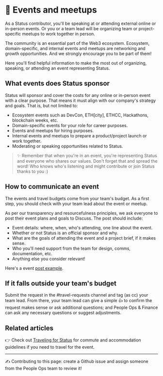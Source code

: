# 🎤 Events and meetups

As a Status contributor, you'll be speaking at or attending external online or in-person events. Or you or a team lead will be organizing team or project-specific meetups to work together in person. 

The community is an essential part of the Web3 ecosystem. Ecosystem, domain-specific, and internal events and meetups are networking and growth opportunities. And we strongly encourage you to be part of them!

Here you'll find helpful information to make the most out of organizing, speaking, or attending an event representing Status.


## What events does Status sponsor

Status will sponsor and cover the costs for any online or in-person event with a clear purpose. That means it must align with our company's strategy and goals. That is, but not limited to:

   * Ecosystem events such as DevCon, ETH[city], ETHCC, Hackathons, blockchain weeks, etc.
   * Domain-specific events for your role for career purposes.
   * Events and meetups for hiring purposes.
   * Internal events and meetups to prepare a product/project launch or work together.
   * Moderating or speaking opportunities related to Status.

> ✨ Remember that when you're in an event, you're representing Status and everyone who shares our values. Don't forget that and spread the word! Who knows who's listening and might contribute or join Status thanks to you :)

## How to communicate an event

The events and travel budgets come from your team's budget. As a first step, you should check with your team lead about the event or meetup. 

As per our transparency and resourcefulness principles, we ask everyone to post their event plans and goals to Discuss. The post should include:

   * Event details: where, when, who's attending, one line about the event.
   * Whether or not Status is an official sponsor and why.
   * What are the goals of attending the event and a project brief, if it makes sense.
   * Who you'll need support from the team for design, comms, documentation, etc.
   * Anything else you consider relevant!

Here's a event [post example]("https://discuss.status.im/t/ethdenver-feb-15-17-2019/922").

## If it falls outside your team's budget

Submit the request in the #travel-requests channel and tag (as cc) your team lead. From there, your team lead can give a simple 👍 to confirm the request makes sense or ask additional questions; and People Ops & Finance can ask any necessary questions or suggest adjustments.

## Related articles

👉 Check out [Traveling for Status]("") for commute and accommodation guidelines if you need to travel for the event. 


*****

✍️ Contributing to this page: create a Github issue and assign someone from the People Ops team to review it!

